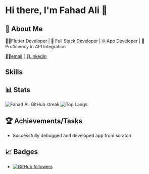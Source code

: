 # Hi there, I'm Fahad Ali 👋

## 🚀 About Me

👩‍💻Flutter Developer |  🚀 Full Stack Developer | 🌐 App Developer | 🤝 Proficiency in API Integration 

👩‍💻[email](mailto:m.mohsin00933@gmail.com) | 🤝[LinkedIn](https://link/) 

## Skills




## 📊 Stats

![Fahad Ali GitHub streak](https://github-readme-streak-stats.herokuapp.com/?user=FahadAli2001&theme=radical)
![Top Langs](https://github-readme-stats.vercel.app/api/top-langs/?username=dkrmentor&layout=compact&theme=radical)

<!-- ![Fahad Ali GitHub stats](https://github-readme-stats.vercel.app/api?username=FahadAli2001&show_icons=true&theme=radical)
 -->
<!-- ![Fahad Ali  GitHub trophies](https://github-profile-trophy.vercel.app/?username=FahadAli2001&theme=onedark)
 -->

## 🏆 Achievements/Tasks
- Successfully debugged and developed app from scratch

## 📈 Badges

- [![GitHub followers](https://img.shields.io/github/followers/FahadAli2001?style=social)](https://github.com/FahadAli2001)
